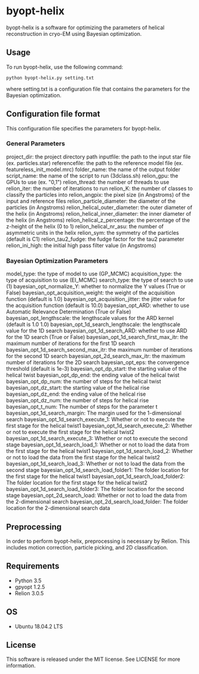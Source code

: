 # byopt-helix
byopt-helix is a software for optimizing the parameters of helical reconstruction in cryo-EM using Bayesian optimization.

## Usage
To run byopt-helix, use the following command:
```
python byopt-helix.py setting.txt
```
where setting.txt is a configuration file that contains the parameters for the Bayesian optimization.



## Configuration file format
This configuration file specifies the parameters for byopt-helix.

### General Parameters
project_dir: the project directory path
inputfile: the path to the input star file (ex. particles.star)
referencefile: the path to the reference model file (ex. featureless_init_model.mrc)
folder_name: the name of the output folder
script_name: the name of the script to run (3dclass.sh)
relion_gpu: the GPUs to use (ex. "0,1")
relion_thread: the number of threads to use
relion_iter: the number of iterations to run
relion_K: the number of classes to classify the particles into
relion_angpix: the pixel size (in Angstroms) of the input and reference files
relion_particle_diameter: the diameter of the particles (in Angstroms)
relion_helical_outer_diameter: the outer diameter of the helix (in Angstroms)
relion_helical_inner_diameter: the inner diameter of the helix (in Angstroms)
relion_helical_z_percentage: the percentage of the z-height of the helix (0 to 1)
relion_helical_nr_asu: the number of asymmetric units in the helix
relion_sym: the symmetry of the particles (default is C1)
relion_tau2_fudge: the fudge factor for the tau2 parameter
relion_ini_high: the initial high pass filter value (in Angstroms)

### Bayesian Optimization Parameters
model_type: the type of model to use (GP_MCMC)
acquisition_type: the type of acquisition to use (EI_MCMC)
search_type: the type of search to use (1)
bayesian_opt_normalize_Y: whether to normalize the Y values (True or False)
bayesian_opt_acquisition_weight: the weight of the acquisition function (default is 1.0)
bayesian_opt_acquisition_jitter: the jitter value for the acquisition function (default is 10.0)
bayesian_opt_ARD: whether to use Automatic Relevance Determination (True or False)
bayesian_opt_lengthscale: the lengthscale values for the ARD kernel (default is 1.0 1.0)
bayesian_opt_1d_search_lengthscale: the lengthscale value for the 1D search
bayesian_opt_1d_search_ARD: whether to use ARD for the 1D search (True or False)
bayesian_opt_1d_search_first_max_itr: the maximum number of iterations for the first 1D search
bayesian_opt_1d_search_second_max_itr: the maximum number of iterations for the second 1D search
bayesian_opt_2d_search_max_itr: the maximum number of iterations for the 2D search
bayesian_opt_eps: the convergence threshold (default is 1e-3)
bayesian_opt_dp_start: the starting value of the helical twist
bayesian_opt_dp_end: the ending value of the helical twist
bayesian_opt_dp_num: the number of steps for the helical twist
bayesian_opt_dz_start: the starting value of the helical rise
bayesian_opt_dz_end: the ending value of the helical rise
bayesian_opt_dz_num: the number of steps for helical rise
bayesian_opt_t_num: The number of steps for the parameter t
bayesian_opt_1d_search_margin: The margin used for the 1-dimensional search
bayesian_opt_1d_search_execute_1: Whether or not to execute the first stage for the helical twist1
bayesian_opt_1d_search_execute_2: Whether or not to execute the first stage for the helical twist2
bayesian_opt_1d_search_execute_3: Whether or not to execute the second stage
bayesian_opt_1d_search_load_1: Whether or not to load the data from the first stage for the helical twist1
bayesian_opt_1d_search_load_2: Whether or not to load the data from the first stage for the helical twist2
bayesian_opt_1d_search_load_3: Whether or not to load the data from the second stage
bayesian_opt_1d_search_load_folder1: The folder location for the first stage for the helical twist1
bayesian_opt_1d_search_load_folder2: The folder location for the first stage for the helical twist2
bayesian_opt_1d_search_load_folder3: The folder location for the second stage
bayesian_opt_2d_search_load: Whether or not to load the data from the 2-dimensional search
bayesian_opt_2d_search_load_folder: The folder location for the 2-dimensional search data 

## Preprocessing
In order to perform byopt-helix, preprocessing is necessary by Relion. 
This includes motion correction, particle picking, and 2D classification.

## Requirements

* Python 3.5
* gpyopt 1.2.5
* Relion 3.0.5

## OS
* Ubuntu 18.04.2 LTS

## License
This software is released under the MIT license. See LICENSE for more information.